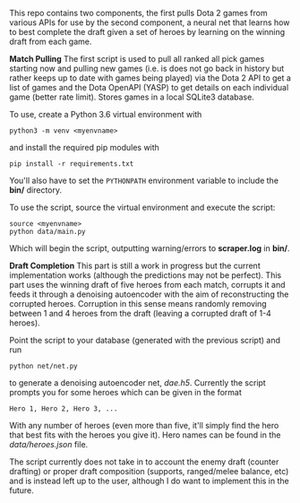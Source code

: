 This repo contains two components, the first pulls Dota 2 games from various APIs for use by the second component, a neural net that learns how to best complete the draft given a set of heroes by learning on the winning draft from each game.

**Match Pulling**
The first script is used to pull all ranked all pick games starting now and pulling new games (i.e. is does not go back in history but rather keeps up to date with games being played) via the Dota 2 API to get a list of games and the Dota OpenAPI (YASP) to get details on each individual game (better rate limit). Stores games in a local SQLite3 database.   

To use, create a Python 3.6 virtual environment with

    python3 -m venv <myenvname>

and install the required pip modules with

    pip install -r requirements.txt

You'll also have to set the `PYTHONPATH` environment variable to include the **bin/** directory.   

To use the script, source the virtual environment and execute the script:

    source <myenvname>
    python data/main.py

Which will begin the script, outputting warning/errors to **scraper.log** in **bin/**.    

**Draft Completion**
This part is still a work in progress but the current implementation works (although the predictions may not be perfect). This part uses the winning draft of five heroes from each match, corrupts it and feeds it through a denoising autoencoder with the aim of reconstructing the corrupted heroes. Corruption in this sense means randomly removing between 1 and 4 heroes from the draft (leaving a corrupted draft of 1-4 heroes).

Point the script to your database (generated with the previous script) and run

    python net/net.py

to generate a denoising autoencoder net, _dae.h5_. Currently the script prompts you for some heroes which can be given in the format 

    Hero 1, Hero 2, Hero 3, ...

With any number of heroes (even more than five, it'll simply find the hero that best fits with the heroes you give it). Hero names can be found in the _data/heroes.json_ file.

The script currently does not take in to account the enemy draft (counter drafting) or proper draft composition (supports, ranged/melee balance, etc) and is instead left up to the user, although I do want to implement this in the future.
